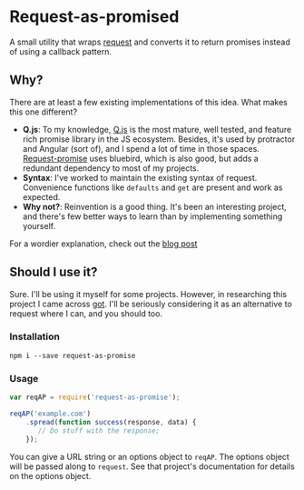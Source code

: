 # Request-as-promised

A small utility that wraps [request] and converts it to return promises instead of using a callback pattern.

## Why?

There are at least a few existing implementations of this idea. What makes this one different?

* **Q.js**: To my knowledge, [Q.js][Q] is the most mature, well tested, and feature rich promise library in the JS ecosystem. Besides, it's used by protractor and Angular (sort of), and I spend a lot of time in those spaces. [Request-promise][request-promise] uses bluebird, which is also good, but adds a redundant dependency to most of my projects.
* **Syntax**: I've worked to maintain the existing syntax of request. Convenience functions like `defaults` and `get` are present and work as expected.
* **Why not?**: Reinvention is a good thing. It's been an interesting project, and there's few better ways to learn than by implementing something yourself.

For a wordier explanation, check out the [blog post](https://gregorygellene.com/blog/request-as-promise/)

## Should I use it?

Sure. I'll be using it myself for some projects. However, in researching this project I came across [got]. I'll be seriously considering it as an alternative to request where I can, and you should too.

### Installation

```
npm i --save request-as-promise
```

### Usage

```javascript
var reqAP = require('request-as-promise');

reqAP('example.com')
    .spread(function success(response, data) {
       // Do stuff with the response;
    });
```

You can give a URL string or an options object to `reqAP`. The options object will be passed along to `request`. See that project's documentation for details on the options object.

[request]: https://github.com/request/request
[Q]: https://github.com/kriskowal/q
[request-promise]: https://github.com/request/request-promise
[got]: https://github.com/sindresorhus/got